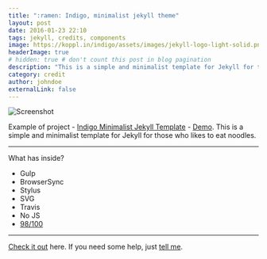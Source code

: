 ```yaml
---
title: ":ramen: Indigo, minimalist jekyll theme"
layout: post
date: 2016-01-23 22:10
tags: jekyll, credits, components
image: https://koppl.in/indigo/assets/images/jekyll-logo-light-solid.png
headerImage: true
# hidden: true # don't count this post in blog pagination
description: "This is a simple and minimalist template for Jekyll for those who likes to eat noodles."
category: credit
author: johndoe
externalLink: false
---
```


![Screenshot](https://raw.githubusercontent.com/sergiokopplin/indigo/gh-pages/assets/screen-shot.png)

Example of project - [Indigo Minimalist Jekyll Template](https://github.com/sergiokopplin/indigo) - [Demo](http://sergiokopplin.github.io/indigo/). This is a simple and minimalist template for Jekyll for those who likes to eat noodles.

---

What has inside?

- Gulp
- BrowserSync
- Stylus
- SVG
- Travis
- No JS
- [98/100](https://developers.google.com/speed/pagespeed/insights/?url=http%3A%2F%2Fsergiokopplin.github.io%2Findigo%2F)

---

[Check it out](http://sergiokopplin.github.io/indigo/) here.
If you need some help, just [tell me](http://github.com/sergiokopplin/indigo/issues).

